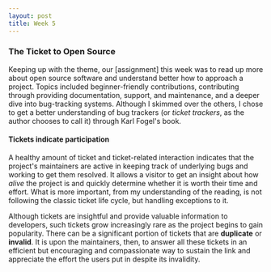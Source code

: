 ```yaml
---
layout: post
title: Week 5
---
```


### The Ticket to Open Source
Keeping up with the theme, our [assignment] this week was to read up more about open source software and understand better how to approach a project. Topics included beginner-friendly contributions, contributing through providing documentation, support, and maintenance, and a deeper dive into bug-tracking systems. Although I skimmed over the others, I chose to get a better understanding of bug trackers (or *ticket trackers*, as the author chooses to call it) through Karl Fogel's book.

#### Tickets indicate participation
A healthy amount of ticket and ticket-related interaction indicates that the project's maintainers are active in keeping track of underlying bugs and working to get them resolved. It allows a visitor to get an insight about how *alive* the project is and quickly determine whether it is worth their time and effort. What is more important, from my understanding of the reading, is not following the classic ticket life cycle, but handling exceptions to it.

Although tickets are insightful and provide valuable information to developers, such tickets grow increasingly rare as the project begins to gain popularity. There can be a significant portion of tickets that are **duplicate** or **invalid**. It is upon the maintainers, then, to answer all these tickets in an efficient but encouraging and compassionate way to sustain the link and appreciate the effort the users put in despite its invalidity.
